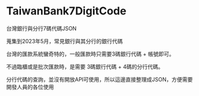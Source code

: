 # TaiwanBank7DigitCode
台灣銀行與分行7碼代碼JSON

蒐集到2023年5月，常見銀行與其分行的銀行代碼

台灣的匯款系統蠻奇特的，一般匯款時只需要3碼銀行代碼 + 帳號即可。

不過臨櫃或是批次匯款時，是需要 3碼銀行代碼 + 4碼的分行代碼。

分行代碼的查詢，並沒有開放API可使用，所以這邊直接整理成JSON，方便需要開發人員的各位使用